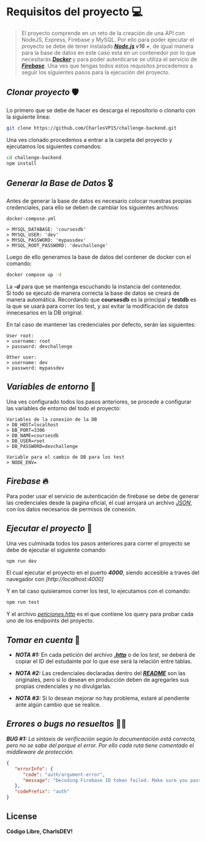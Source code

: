 # **Requisitos del proyecto** 💻

> El proyecto comprende en un reto de la creación de una API con NodeJS, Express, Firebase y MySQL. Por ello para poder ejecutar el proyecto se debe de tener instalado ***[Node.js](https://nodejs.org/) v16 +***, de igual manera para la base de datos en este caso esta en un contenedor por lo que necesitarás ***[Docker](https://docs.docker.com/get-docker/)*** y para poder autenticarse se utiliza el servicio de ***[Firebase](https://firebase.google.com/)***. Una ves que tengas todos estos requisitos procedemos a seguir los siguientes pasos para la ejecución del proyecto.

## ***Clonar proyecto*** 🛡️

Lo primero que se debe de hacer es descarga el repositorio o clonarlo con la siguiente linea:

```bash
git clone https://github.com/CharlesVP15/challenge-backend.git
```

Una ves clonado procedemos a entrar a la carpeta del proyecto y ejecutamos los siguientes comandos:

```bash
cd challenge-backend
npm install
```

## ***Generar la Base de Datos*** 🎖️

Antes de generar la base de datos es necesario colocar nuestras propias credenciales, para ello se deben de cambiar los siguientes archivos:

```properties
docker-compose.yml

> MYSQL_DATABASE: 'coursesdb'
> MYSQL_USER: 'dev'
> MYSQL_PASSWORD: 'mypassdev'
> MYSQL_ROOT_PASSWORD: 'devchallenge'
```

Luego de ello generamos la base de datos del contener de docker con el comando:

```bash
docker compose up -d
```

La ***-d*** para que se mantenga escuchando la instancia del contenedor. </br>
Si todo se ejecutó de manera correcta la base de datos se creará de manera automática. Recordando que **coursesdb** es la principal y **testdb** es la que se usará para correr los test, y así evitar la modificación de datos innecesarios en la DB original. </br>

En tal caso de mantener las credenciales por defecto, serán las siguientes:

```properties
User root:
> username: root
> password: devchallenge

Other user:
> username: dev
> password: mypassdev
```

## ***Variables de entorno*** 💯

Una ves configurado todos los pasos anteriores, se procede a configurar las variables de entorno del todo el proyecto:

```properties
Variables de la conexión de la DB
> DB_HOST=localhost
> DB_PORT=3306
> DB_NAME=coursesdb
> DB_USER=root
> DB_PASSWORD=devchallenge

Variable para el cambio de DB para los test
> NODE_ENV=
```

## ***Firebase*** 🔥

Para poder usar el servicio de autenticación de firebase se debe de generar las credenciales desde la pagina oficial, el cual arrojará un archivo *[JSON](./firebaseCredentials.example.json)*, con los datos necesarios de permisos de conexión.

## ***Ejecutar el proyecto*** 🚧

Una ves culminada todos los pasos anteriores para correr el proyecto se debe de ejecutar el siguiente comando:

```bash
npm run dev
```

El cual ejecutar el proyecto en el puerto ***4000***, siendo accesible a traves del navegador con *[http://localhost:4000]*

Y en tal caso quisieramos correr los test, lo ejecutamos con el comando:

```bash
npm run test
```

Y el archivo *[peticiones.http](./peticiones.http)* es el que contiene los query para probar cada uno de los endpoints del proyecto.

## ***Tomar en cuenta*** 👀

- ***NOTA #1:*** En cada petición del archivo ***[.http](./peticiones.http)*** o de los *test*, se deberá de copiar el ID del estudainte por lo que ese será la relación entre tablas.

- ***NOTA #2:*** Las credenciales declaradas dentro del ***[README](./README.md)*** son las originales, pero si lo desean en producción deben de agregarles sus propias credenciales y no divulgarlas.

- ***NOTA #3:*** Si lo desean mejorar no hay problema, estaré al pendiente ante algún cambio que se realice.

## ***Errores o bugs no resueltos*** 🤯❌

***BUG #1:*** *La sintaxis de verificación según la documentación está correcta, pero no se sabe del porque el error. Por ello cada ruta tiene comentado el middleware de protección.*

```json
{
   "errorInfo": {
      "code": "auth/argument-error",
      "message": "Decoding Firebase ID token failed. Make sure you passed the entire string JWT which represents an ID token. See https://firebase.google.com/docs/auth/admin/verify-id-tokens for details on how to retrieve an ID token."
   },
   "codePrefix": "auth"
}
```

## License

**Código Libre, CharlsDEV!**
